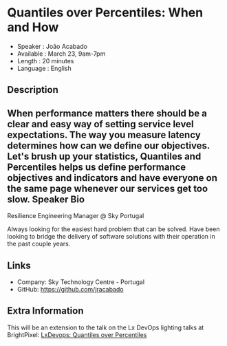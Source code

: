 Quantiles over Percentiles: When and How
=========================

* Speaker   : João Acabado
* Available : March 23, 9am-7pm
* Length    : 20 minutes
* Language  : English

Description
-----------

When performance matters there should be a clear and easy way of setting service level expectations. The way you measure latency determines how can we define our objectives.
Let's brush up your statistics, Quantiles and Percentiles helps us define performance objectives and indicators and have everyone on the same page whenever our services get too slow. 
Speaker Bio
-----------

Resilience Engineering Manager @ Sky Portugal

Always looking for the easiest hard problem that can be solved. Have been looking to bridge the delivery of software solutions with their operation in the past couple years.  

Links
-----

* Company: Sky Technology Centre - Portugal
* GitHub: https://github.com/jracabado

Extra Information
-----------------

This will be an extension to the talk on the Lx DevOps lighting talks at BrightPixel: [LxDevops: Quantiles over Percentiles](https://www.youtube.com/watch?v=zBQtgtCOD3Q)
